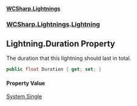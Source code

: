 #### [WCSharp\.Lightnings](README.md 'README')
### [WCSharp\.Lightnings](WCSharp.Lightnings.md 'WCSharp\.Lightnings').[Lightning](WCSharp.Lightnings.Lightning.md 'WCSharp\.Lightnings\.Lightning')

## Lightning\.Duration Property

The duration that this lightning should last in total\.

```csharp
public float Duration { get; set; }
```

#### Property Value
[System\.Single](https://learn.microsoft.com/en-us/dotnet/api/system.single 'System\.Single')